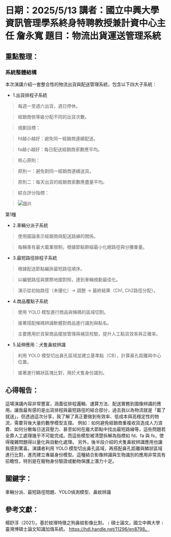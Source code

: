 # 日期：2025/5/13 講者：國立中興大學資訊管理學系終身特聘教授兼計資中心主任 詹永寬 題目：物流出貨運送管理系統
## 重點整理：
### 系統整體結構
本次演講介紹一套整合性的物流出貨與配送管理系統，包含以下四大子系統：
* 1.出貨排程子系統
>每週一至週六出貨，週日停休。

>經銷商依等級分配不同的出貨次數。

>規劃目標：

>fd越小越好：避免同一經銷商連續配送。

>fa越小越好：每日配送經銷商家數應平均。

>核心原則：

>原則一：避免對同一經銷商連續送貨。

>原則二：每天出貨的經銷商家數應盡量平均。

>綜合評分指標：

>![圖片](https://github.com/user-attachments/assets/a20e7d51-1060-4836-a0ac-2c8e6e7fe283)

第1種
* 2.車輛分派子系統

>使用圖論表示經銷商與配送路線的關係。

>每輛車有最大載重限制，根據節點群組最小化總路徑與分攤重量。

* 3.最短路徑排程子系統

>根據配送節點編排最短路徑順序。

>以編號路徑與實際地圖對照，達到車輛規劃最佳化。

>演示從初始路徑（未優化）→ 調整 → 最終結果（Ch1, Ch2路徑分配）。

* 4.商品覆點子系統

>使用 YOLO 模型進行商品與條碼的區域切割。

>接著搭配條碼辨識軟體對商品進行識別與點名。

>主要應用於貨架商品擺放管理與補貨校驗，提升人工點貨效率與正確率。

* 5.延伸應用：犬隻鼻紋辨識

>利用 YOLO 模型切出鼻孔區域並建立基準點（CB），計算鼻孔距離與中心位置。

>接著進行鱗狀區塊比對，用於犬隻身份識別。

## 心得報告：
這場演講內容非常豐富，涵蓋從排程邏輯、運算方法、配送實務到圖像辨識的應用。讓我最有感的是出貨排程與最短路徑的結合部分，過去我以為物流就是「載了就送」，但透過這次分享，我了解了真正要做到有效率、低成本與高穩定性的物流，需要背後大量的數學模型支撐。
例如：如何避免經銷商重複收貨造成人力浪費、如何分散每日送貨壓力、甚至如何在龐大節點中找出最短路線等，這些問題若全靠人工處理幾乎不可能完成。而這些模型被清楚拆解為指標如 fd、fa 與 fs，使得複雜問題得以量化與自動化處理。
另外，後半段介紹的犬隻鼻紋辨識應用也讓我感到驚喜。演講者利用 YOLO 模型切出鼻孔區域，再搭配鼻孔距離與鱗狀區域進行比對，進而建立專屬身份模型。這種結合影像辨識與生物識別的應用非常具有前瞻性，特別是在寵物身份驗證或動物保護上潛力十足。

## 關鍵字：
車輛分派、最短路徑問題、YOLO偵測模型、鼻紋辨識

## 參考文獻：
楊舒淳（2021）。基於紋理特徵之狗鼻紋影像比對。﹝碩士論文。國立中興大學﹞臺灣博碩士論文知識加值系統。 https://hdl.handle.net/11296/en8798。
